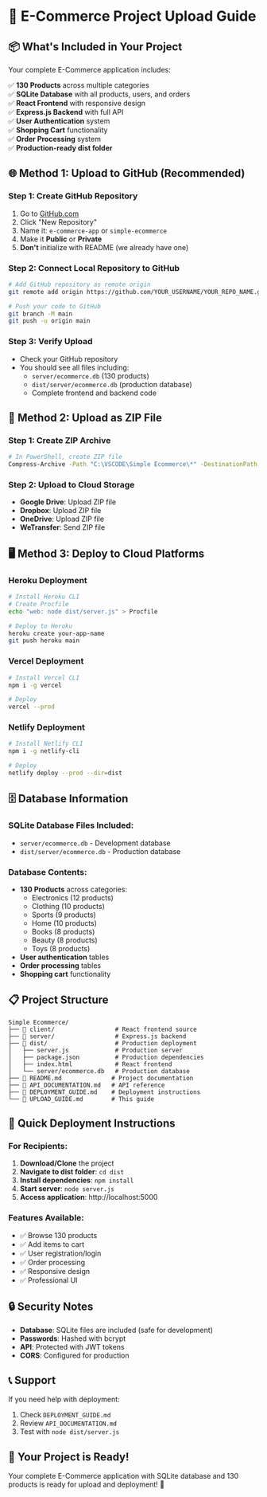# 🚀 E-Commerce Project Upload Guide

## 📦 **What's Included in Your Project**

Your complete E-Commerce application includes:

✅ **130 Products** across multiple categories  
✅ **SQLite Database** with all products, users, and orders  
✅ **React Frontend** with responsive design  
✅ **Express.js Backend** with full API  
✅ **User Authentication** system  
✅ **Shopping Cart** functionality  
✅ **Order Processing** system  
✅ **Production-ready dist folder**

## 🌐 **Method 1: Upload to GitHub (Recommended)**

### **Step 1: Create GitHub Repository**

1. Go to [GitHub.com](https://github.com)
2. Click "New Repository"
3. Name it: `e-commerce-app` or `simple-ecommerce`
4. Make it **Public** or **Private**
5. **Don't** initialize with README (we already have one)

### **Step 2: Connect Local Repository to GitHub**

```bash
# Add GitHub repository as remote origin
git remote add origin https://github.com/YOUR_USERNAME/YOUR_REPO_NAME.git

# Push your code to GitHub
git branch -M main
git push -u origin main
```

### **Step 3: Verify Upload**

- Check your GitHub repository
- You should see all files including:
  - `server/ecommerce.db` (130 products)
  - `dist/server/ecommerce.db` (production database)
  - Complete frontend and backend code

## 📁 **Method 2: Upload as ZIP File**

### **Step 1: Create ZIP Archive**

```bash
# In PowerShell, create ZIP file
Compress-Archive -Path "C:\VSCODE\Simple Ecommerce\*" -DestinationPath "E-Commerce-Complete.zip"
```

### **Step 2: Upload to Cloud Storage**

- **Google Drive**: Upload ZIP file
- **Dropbox**: Upload ZIP file
- **OneDrive**: Upload ZIP file
- **WeTransfer**: Send ZIP file

## 🖥️ **Method 3: Deploy to Cloud Platforms**

### **Heroku Deployment**

```bash
# Install Heroku CLI
# Create Procfile
echo "web: node dist/server.js" > Procfile

# Deploy to Heroku
heroku create your-app-name
git push heroku main
```

### **Vercel Deployment**

```bash
# Install Vercel CLI
npm i -g vercel

# Deploy
vercel --prod
```

### **Netlify Deployment**

```bash
# Install Netlify CLI
npm i -g netlify-cli

# Deploy
netlify deploy --prod --dir=dist
```

## 🗄️ **Database Information**

### **SQLite Database Files Included:**

- `server/ecommerce.db` - Development database
- `dist/server/ecommerce.db` - Production database

### **Database Contents:**

- **130 Products** across categories:
  - Electronics (12 products)
  - Clothing (10 products)
  - Sports (9 products)
  - Home (10 products)
  - Books (8 products)
  - Beauty (8 products)
  - Toys (8 products)
- **User authentication** tables
- **Order processing** tables
- **Shopping cart** functionality

## 📋 **Project Structure**

```
Simple Ecommerce/
├── 📁 client/                 # React frontend source
├── 📁 server/                 # Express.js backend
├── 📁 dist/                   # Production deployment
│   ├── server.js             # Production server
│   ├── package.json          # Production dependencies
│   ├── index.html            # React frontend
│   └── server/ecommerce.db   # Production database
├── 📄 README.md              # Project documentation
├── 📄 API_DOCUMENTATION.md   # API reference
├── 📄 DEPLOYMENT_GUIDE.md    # Deployment instructions
└── 📄 UPLOAD_GUIDE.md        # This guide
```

## 🚀 **Quick Deployment Instructions**

### **For Recipients:**

1. **Download/Clone** the project
2. **Navigate to dist folder**: `cd dist`
3. **Install dependencies**: `npm install`
4. **Start server**: `node server.js`
5. **Access application**: http://localhost:5000

### **Features Available:**

- ✅ Browse 130 products
- ✅ Add items to cart
- ✅ User registration/login
- ✅ Order processing
- ✅ Responsive design
- ✅ Professional UI

## 🔒 **Security Notes**

- **Database**: SQLite files are included (safe for development)
- **Passwords**: Hashed with bcrypt
- **API**: Protected with JWT tokens
- **CORS**: Configured for production

## 📞 **Support**

If you need help with deployment:

1. Check `DEPLOYMENT_GUIDE.md`
2. Review `API_DOCUMENTATION.md`
3. Test with `node dist/server.js`

## 🎉 **Your Project is Ready!**

Your complete E-Commerce application with SQLite database and 130 products is ready for upload and deployment! 🚀
